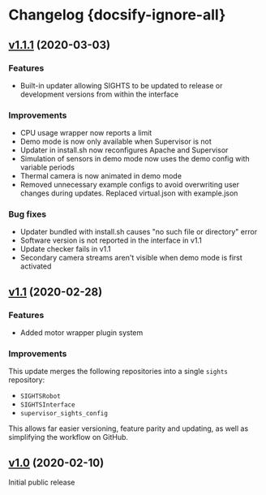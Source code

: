 # Changelog {docsify-ignore-all}

## [v1.1.1](https://github.com/SFXRescue/sights/releases/tag/v1.1.1) (2020-03-03)

### Features

- Built-in updater allowing SIGHTS to be updated to release or development versions from within the interface

### Improvements

- CPU usage wrapper now reports a limit
- Demo mode is now only available when Supervisor is not
- Updater in install.sh now reconfigures Apache and Supervisor
- Simulation of sensors in demo mode now uses the demo config with variable periods
- Thermal camera is now animated in demo mode
- Removed unnecessary example configs to avoid overwriting user changes during updates. Replaced virtual.json with example.json

### Bug fixes

- Updater bundled with install.sh causes "no such file or directory" error
- Software version is not reported in the interface in v1.1
- Update checker fails in v1.1
- Secondary camera streams aren't visible when demo mode is first activated

## [v1.1](https://github.com/SFXRescue/sights/releases/tag/v1.1) (2020-02-28)

### Features

- Added motor wrapper plugin system

### Improvements

This update merges the following repositories into a single `sights` repository:

- `SIGHTSRobot`
- `SIGHTSInterface`
- `supervisor_sights_config`

This allows far easier versioning, feature parity and updating, as well as simplifying the workflow on GitHub.

## [v1.0](https://github.com/SFXRescue/sights/releases/tag/v1.0) (2020-02-10)

Initial public release
